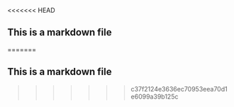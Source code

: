 <<<<<<< HEAD
## This is a markdown file
=======
## This is a markdown file
>>>>>>> c37f2124e3636ec70953eea70d1e6099a39b125c
